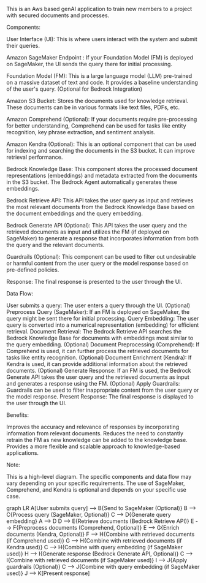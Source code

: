 
This is an Aws based genAI application to train new members to a project with secured documents and processes.

Components:

User Interface (UI): This is where users interact with the system and submit their queries.

Amazon SageMaker Endpoint : If your Foundation Model (FM) is deployed on SageMaker, the UI sends the query there for initial processing.

Foundation Model (FM): This is a large language model (LLM) pre-trained on a massive dataset of text and code. It provides a baseline understanding of the user's query. (Optional for Bedrock Integration)

Amazon S3 Bucket: Stores the documents used for knowledge retrieval. These documents can be in various formats like text files, PDFs, etc.

Amazon Comprehend (Optional): If your documents require pre-processing for better understanding, Comprehend can be used for tasks like entity recognition, key phrase extraction, and sentiment analysis.

Amazon Kendra (Optional): This is an optional component that can be used for indexing and searching the documents in the S3 bucket. It can improve retrieval performance.

Bedrock Knowledge Base: This component stores the processed document representations (embeddings) and metadata extracted from the documents in the S3 bucket. The Bedrock Agent automatically generates these embeddings.

Bedrock Retrieve API: This API takes the user query as input and retrieves the most relevant documents from the Bedrock Knowledge Base based on the document embeddings and the query embedding.

Bedrock Generate API (Optional): This API takes the user query and the retrieved documents as input and utilizes the FM (if deployed on SageMaker) to generate a response that incorporates information from both the query and the relevant documents.

Guardrails (Optional): This component can be used to filter out undesirable or harmful content from the user query or the model response based on pre-defined policies.

Response: The final response is presented to the user through the UI.


Data Flow:

User submits a query: The user enters a query through the UI.
(Optional) Preprocess Query (SageMaker): If an FM is deployed on SageMaker, the query might be sent there for initial processing.
Query Embedding: The user query is converted into a numerical representation (embedding) for efficient retrieval.
Document Retrieval: The Bedrock Retrieve API searches the Bedrock Knowledge Base for documents with embeddings most similar to the query embedding.
(Optional) Document Preprocessing (Comprehend): If Comprehend is used, it can further process the retrieved documents for tasks like entity recognition.
(Optional) Document Enrichment (Kendra): If Kendra is used, it can provide additional information about the retrieved documents.
(Optional) Generate Response: If an FM is used, the Bedrock Generate API takes the user query and the retrieved documents as input and generates a response using the FM.
(Optional) Apply Guardrails: Guardrails can be used to filter inappropriate content from the user query or the model response.
Present Response: The final response is displayed to the user through the UI.


Benefits:

Improves the accuracy and relevance of responses by incorporating information from relevant documents.
Reduces the need to constantly retrain the FM as new knowledge can be added to the knowledge base.
Provides a more flexible and scalable approach to knowledge-based applications.


Note:

This is a high-level diagram. The specific components and data flow may vary depending on your specific requirements.
The use of SageMaker, Comprehend, and Kendra is optional and depends on your specific use case.


graph LR
A[User submits query] --> B{Send to SageMaker (Optional)}
B --> C{Process query (SageMaker, Optional)}
C --> D{Generate query embedding}
A --> D
D --> E{Retrieve documents (Bedrock Retrieve API)}
E --> F{Preprocess documents (Comprehend, Optional)}
E --> G{Enrich documents (Kendra, Optional)}
F --> H{Combine with retrieved documents (if Comprehend used)}
G --> H{Combine with retrieved documents (if Kendra used)}
C --> H{Combine with query embedding (if SageMaker used)}
H --> I{Generate response (Bedrock Generate API, Optional)}
C --> I{Combine with retrieved documents (if SageMaker used)}
I --> J{Apply guardrails (Optional)}
C --> J{Combine with query embedding (if SageMaker used)}
J --> K[Present response]
